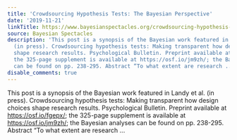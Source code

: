 ```yaml
---
title: 'Crowdsourcing Hypothesis Tests: The Bayesian Perspective'
date: '2019-11-21'
linkTitle: https://www.bayesianspectacles.org/crowdsourcing-hypothesis-tests-the-bayesian-perspective/
source: Bayesian Spectacles
description: 'This post is a synopsis of the Bayesian work featured in Landy et al.
  (in press). Crowdsourcing hypothesis tests: Making transparent how design choices
  shape research results. Psychological Bulletin. Preprint available at https://osf.io/fgepx/;
  the 325-page supplement is available at https://osf.io/jm9zh/; the Bayesian analyses
  can be found on pp. 238-295. Abstract “To what extent are research ...'
disable_comments: true
---
```

This post is a synopsis of the Bayesian work featured in Landy et al. (in press). Crowdsourcing hypothesis tests: Making transparent how design choices shape research results. Psychological Bulletin. Preprint available at https://osf.io/fgepx/; the 325-page supplement is available at https://osf.io/jm9zh/; the Bayesian analyses can be found on pp. 238-295. Abstract “To what extent are research ...